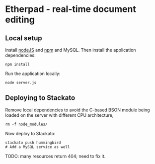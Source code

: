 # Etherpad - real-time document editing

## Local setup

Install [nodeJS](http://nodejs.org/) and [npm](http://npmjs.org/) and
MySQL. Then install the application dependencies:

    npm install

Run the application locally:

    node server.js

## Deploying to Stackato

Remove local dependencies to avoid the C-based BSON module being loaded on the
server with different CPU architecture,

    rm -f node_modules/

Now deploy to Stackato:

    stackato push hummingbird
    # Add a MySQL service as well

TODO: many resources return 404; need to fix it.
